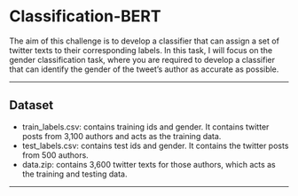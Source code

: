 # Classification-BERT

The aim of this challenge is to develop a classifier that can assign a set of twitter texts to their corresponding labels. In this task, I will focus on the gender classification task, where you are required to develop a classifier that can identify the gender of the tweet’s author as accurate as possible.

-------------------------------------------------------------------------------------------------------------------------

## Dataset
* train_labels.csv: contains training ids and gender. It contains twitter posts from 3,100 authors and acts as the training data.
* test_labels.csv: contains test ids and gender. It contains the twitter posts from 500 authors. 
* data.zip: contains 3,600 twitter texts for those authors, which acts as the training and testing data.

--------------------------------------------------------------------------------------------------------------------------


